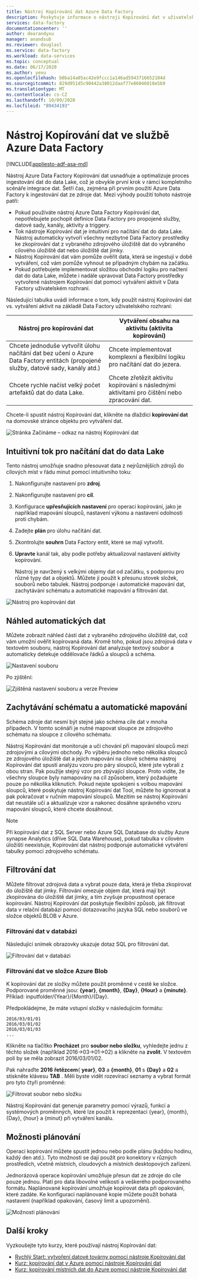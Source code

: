 ```yaml
---
title: Nástroj Kopírování dat Azure Data Factory
description: Poskytuje informace o nástroji Kopírování dat v uživatelském rozhraní Azure Data Factory
services: data-factory
documentationcenter: ''
author: dearandyxu
manager: anandsub
ms.reviewer: douglasl
ms.service: data-factory
ms.workload: data-services
ms.topic: conceptual
ms.date: 06/17/2020
ms.author: yexu
ms.openlocfilehash: b0ba14a05ac42e9fccc1a146ad5943716652104d
ms.sourcegitcommit: 829d951d5c90442a38012daaf77e86046018e5b9
ms.translationtype: MT
ms.contentlocale: cs-CZ
ms.lasthandoff: 10/09/2020
ms.locfileid: "89434193"
---
```

# <a name="copy-data-tool-in-azure-data-factory"></a>Nástroj Kopírování dat ve službě Azure Data Factory
[!INCLUDE[appliesto-adf-asa-md](includes/appliesto-adf-asa-md.md)]

Nástroj Azure Data Factory Kopírování dat usnadňuje a optimalizuje proces ingestování dat do data Lake, což je obvykle první krok v rámci kompletního scénáře integrace dat.  Šetří čas, zejména při prvním použití Azure Data Factory k ingestování dat ze zdroje dat. Mezi výhody použití tohoto nástroje patří:

- Pokud používáte nástroj Azure Data Factory Kopírování dat, nepotřebujete pochopit definice Data Factory pro propojené služby, datové sady, kanály, aktivity a triggery. 
- Tok nástroje Kopírování dat je intuitivní pro načítání dat do data Lake. Nástroj automaticky vytvoří všechny nezbytné Data Factory prostředky ke zkopírování dat z vybraného zdrojového úložiště dat do vybraného cílového úložiště dat nebo úložiště dat jímky. 
- Nástroj Kopírování dat vám pomůže ověřit data, která se ingestují v době vytváření, což vám pomůže vyhnout se případným chybám na začátku.
- Pokud potřebujete implementovat složitou obchodní logiku pro načtení dat do data Lake, můžete i nadále upravovat Data Factory prostředky vytvořené nástrojem Kopírování dat pomocí vytváření aktivit v Data Factory uživatelském rozhraní. 

Následující tabulka uvádí informace o tom, kdy použít nástroj Kopírování dat vs. vytváření aktivit na základě Data Factory uživatelského rozhraní: 

| Nástroj pro kopírování dat | Vytváření obsahu na aktivitu (aktivita kopírování) |
| -------------- | -------------------------------------- |
| Chcete jednoduše vytvořit úlohu načítání dat bez učení o Azure Data Factory entitách (propojené služby, datové sady, kanály atd.) | Chcete implementovat komplexní a flexibilní logiku pro načítání dat do jezera. |
| Chcete rychle načíst velký počet artefaktů dat do data Lake. | Chcete zřetězit aktivitu kopírování s následnými aktivitami pro čištění nebo zpracování dat. |

Chcete-li spustit nástroj Kopírování dat, klikněte na dlaždici **kopírování dat** na domovské stránce objektu pro vytváření dat.

![Stránka Začínáme – odkaz na nástroj Kopírování dat](./media/doc-common-process/get-started-page.png)


## <a name="intuitive-flow-for-loading-data-into-a-data-lake"></a>Intuitivní tok pro načítání dat do data Lake
Tento nástroj umožňuje snadno přesouvat data z nejrůznějších zdrojů do cílových míst v řádu minut pomocí intuitivního toku:  

1. Nakonfigurujte nastavení pro **zdroj**.
2. Nakonfigurujte nastavení pro **cíl**. 
3. Konfigurace **upřesňujících nastavení** pro operaci kopírování, jako je například mapování sloupců, nastavení výkonu a nastavení odolnosti proti chybám. 
4. Zadejte **plán** pro úlohu načítání dat. 
5. Zkontrolujte **souhrn** Data Factory entit, které se mají vytvořit. 
6. **Upravte** kanál tak, aby podle potřeby aktualizoval nastavení aktivity kopírování. 

   Nástroj je navržený s velkými objemy dat od začátku, s podporou pro různé typy dat a objektů. Můžete ji použít k přesunu stovek složek, souborů nebo tabulek. Nástroj podporuje i automatické mapování dat, zachytávání schématu a automatické mapování a filtrování dat.

![Nástroj pro kopírování dat](./media/copy-data-tool/copy-data-tool.png)

## <a name="automatic-data-preview"></a>Náhled automatických dat
Můžete zobrazit náhled částí dat z vybraného zdrojového úložiště dat, což vám umožní ověřit kopírovaná data. Kromě toho, pokud jsou zdrojová data v textovém souboru, nástroj Kopírování dat analyzuje textový soubor a automaticky detekuje oddělovače řádků a sloupců a schéma.

![Nastavení souboru](./media/copy-data-tool/file-format-settings.png)

Po zjištění:

![Zjištěná nastavení souboru a verze Preview](./media/copy-data-tool/after-detection.png)

## <a name="schema-capture-and-automatic-mapping"></a>Zachytávání schématu a automatické mapování
Schéma zdroje dat nesmí být stejné jako schéma cíle dat v mnoha případech. V tomto scénáři je nutné mapovat sloupce ze zdrojového schématu na sloupce z cílového schématu.

Nástroj Kopírování dat monitoruje a učí chování při mapování sloupců mezi zdrojovými a cílovými obchody. Po výběru jednoho nebo několika sloupců ze zdrojového úložiště dat a jejich mapování na cílové schéma nástroj Kopírování dat spustí analýzu vzoru pro páry sloupců, které jste vybrali z obou stran. Pak použije stejný vzor pro zbývající sloupce. Proto vidíte, že všechny sloupce byly namapovány na cíl způsobem, který požadujete pouze po několika kliknutích.  Pokud nejste spokojeni s volbou mapování sloupců, které poskytuje nástroj Kopírování dat Tool, můžete ho ignorovat a pak pokračovat v ručním mapování sloupců. Mezitím se nástroj Kopírování dat neustále učí a aktualizuje vzor a nakonec dosáhne správného vzoru mapování sloupců, které chcete dosáhnout. 

> [!NOTE]
> Při kopírování dat z SQL Server nebo Azure SQL Database do služby Azure synapse Analytics (dříve SQL Data Warehouse), pokud tabulka v cílovém úložišti neexistuje, Kopírování dat nástroj podporuje automatické vytváření tabulky pomocí zdrojového schématu. 

## <a name="filter-data"></a>Filtrování dat
Můžete filtrovat zdrojová data a vybrat pouze data, která je třeba zkopírovat do úložiště dat jímky. Filtrování omezuje objem dat, která mají být zkopírována do úložiště dat jímky, a tím zvyšuje propustnost operace kopírování. Nástroj Kopírování dat poskytuje flexibilní způsob, jak filtrovat data v relační databázi pomocí dotazovacího jazyka SQL nebo souborů ve složce objektů BLOB v Azure. 

### <a name="filter-data-in-a-database"></a>Filtrování dat v databázi
Následující snímek obrazovky ukazuje dotaz SQL pro filtrování dat.

![Filtrování dat v databázi](./media/copy-data-tool/filter-data-in-database.png)

### <a name="filter-data-in-an-azure-blob-folder"></a>Filtrování dat ve složce Azure Blob
K kopírování dat ze složky můžete použít proměnné v cestě ke složce. Podporované proměnné jsou: **{year}**, **{month}**, **{Day}**, **{Hour}** a **{minute}**. Příklad: inputfolder/{Year}/{Month}/{Day}. 

Předpokládejme, že máte vstupní složky v následujícím formátu: 

```
2016/03/01/01
2016/03/01/02
2016/03/01/03
...
```

Klikněte na tlačítko **Procházet** pro **soubor nebo složku**, vyhledejte jednu z těchto složek (například 2016->03->01->02) a klikněte na **zvolit**. V textovém poli by se měla zobrazit 2016/03/01/02. 

Pak nahraďte **2016** **řetězcem**{ **year}**, **03** a **{month}**, **01** s **{Day}** a **02** a stiskněte klávesu **TAB** . Měli byste vidět rozevírací seznamy a vybrat formát pro tyto čtyři proměnné:

![Filtrovat soubor nebo složku](./media/copy-data-tool/filter-file-or-folder.png)

Nástroj Kopírování dat generuje parametry pomocí výrazů, funkcí a systémových proměnných, které lze použít k reprezentaci {year}, {month}, {Day}, {hour} a {minut} při vytváření kanálu.

## <a name="scheduling-options"></a>Možnosti plánování
Operaci kopírování můžete spustit jednou nebo podle plánu (každou hodinu, každý den atd.). Tyto možnosti se dají použít pro konektory v různých prostředích, včetně místních, cloudových a místních desktopových zařízení. 

Jednorázová operace kopírování umožňuje přesun dat ze zdroje do cíle pouze jednou. Platí pro data libovolné velikosti a veškerého podporovaného formátu. Naplánované kopírování umožňuje kopírovat data při opakování, které zadáte. Ke konfiguraci naplánované kopie můžete použít bohatá nastavení (například opakování, časový limit a upozornění).

![Možnosti plánování](./media/copy-data-tool/scheduling-options.png)


## <a name="next-steps"></a>Další kroky
Vyzkoušejte tyto kurzy, které používají nástroj Kopírování dat:

- [Rychlý Start: vytvoření datové továrny pomocí nástroje Kopírování dat](quickstart-create-data-factory-copy-data-tool.md)
- [Kurz: kopírování dat v Azure pomocí nástroje Kopírování dat](tutorial-copy-data-tool.md) 
- [Kurz: kopírování místních dat do Azure pomocí nástroje Kopírování dat](tutorial-hybrid-copy-data-tool.md)
